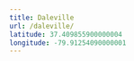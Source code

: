 ```yaml
---
title: Daleville
url: /daleville/
latitude: 37.409855900000004
longitude: -79.91254090000001
---
```

